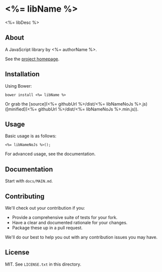 # <%= libName %>

<%= libDesc %>

## About

A JavaScript library by <%= authorName %>.

See the [project homepage](<%= githubPagesUrl %>).

## Installation

Using Bower:

    bower install <%= libName %>

Or grab the [source](<%= githubUrl %>/dist/<%= libNameNoJs %>.js) ([minified](<%= githubUrl %>/dist/<%= libNameNoJs %>.min.js)).

## Usage

Basic usage is as follows:

    <%= libNameNoJs %>();

For advanced usage, see the documentation.

## Documentation

Start with `docs/MAIN.md`.

## Contributing

We'll check out your contribution if you:

* Provide a comprehensive suite of tests for your fork.
* Have a clear and documented rationale for your changes.
* Package these up in a pull request.

We'll do our best to help you out with any contribution issues you may have.

## License

MIT. See `LICENSE.txt` in this directory.
